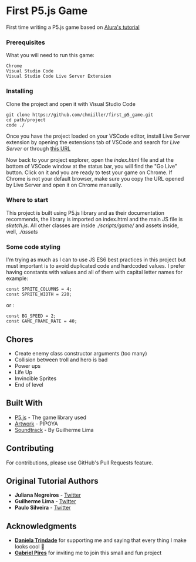 # First P5.js Game

First time writing a P5.js game based on [Alura's tutorial](https://www.alura.com.br/imersao-gamedev-javascript/)

### Prerequisites

What you will need to run this game:

```
Chrome
Visual Studio Code
Visual Studio Code Live Server Extension
```

### Installing

Clone the project and open it with Visual Studio Code

```
git clone https://github.com/chmiiller/first_p5_game.git
cd path/project
code ./
```

Once you have the project loaded on your VSCode editor, install Live Server extension by opening the extensions tab of VSCode and search for *Live Server* or through [this URL](https://marketplace.visualstudio.com/items?itemName=ritwickdey.LiveServer)

Now back to your project explorer, open the *index.html* file and at the bottom of VSCode window at the status bar, you will find the "Go Live" button. Click on it and you are ready to test your game on Chrome. If Chrome is not your default browser, make sure you copy the URL opened by Live Server and open it on Chrome manually.

### Where to start

This project is built using P5.js library and as their documentation recommends, the library is imported on index.html and the main JS file is *sketch.js*. All other classes are inside *./scripts/game/* and assets inside, well, *./assets*

### Some code styling

I'm trying as much as I can to use JS ES6 best practices in this project but must important is to avoid duplicated code and hardcoded values. I prefer having constants with values and all of them with capital letter names for example:

```
const SPRITE_COLUMNS = 4;
const SPRITE_WIDTH = 220;
```

or :

```
const BG_SPEED = 2;
const GAME_FRAME_RATE = 40;
```

## Chores

* Create enemy class constructor arguments (too many)
* Collision between troll and hero is bad
* Power ups
* Life Up
* Invincible Sprites
* End of level

## Built With

* [P5.js](https://p5js.org) - The game library used
* [Artwork](https://pipoya.itch.io/pipoya-free-2d-game-character-sprites) - PIPOYA
* [Soundtrack](https://twitter.com/guilhermebzlima) - By Guilherme Lima

## Contributing

For contributions, please use GitHub's Pull Requests feature.

## Original Tutorial Authors

* **Juliana Negreiros** - [Twitter](https://twitter.com/juunegreiros)
* **Guilherme Lima** - [Twitter](https://twitter.com/guilhermebzlima)
* **Paulo Silveira** - [Twitter](https://twitter.com/paulo_caelum)

## Acknowledgments

* **[Daniela Trindade](https://github.com/dadaniela)** for supporting me and saying that every thing I make looks cool 🖤
* **[Gabriel Pires](https://github.com/gabrielpires)** for inviting me to join this small and fun project

